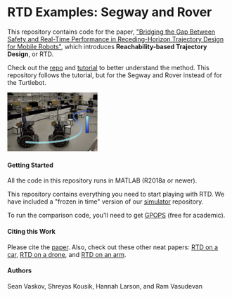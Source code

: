 # RTD Examples: Segway and Rover

This repository contains code for the paper, ["Bridging the Gap Between Safety and Real-Time Performance in Receding-Horizon Trajectory Design for Mobile Robots"](https://arxiv.org/abs/1809.06746), which introduces **Reachability-based Trajectory Design**, or RTD.

Check out the [repo](https://github.com/ramvasudevan/RTD) and [tutorial](https://github.com/skousik/RTD_tutorial) to better understand the method. This repository follows the tutorial, but for the Segway and Rover instead of for the Turtlebot.

<img src="figures/segway_time_lapse.jpg" alt="segway_time_lapse" style="zoom:20%;" />



#### Getting Started

All the code in this repository runs in MATLAB (R2018a or newer).

This repository contains everything you need to start playing with RTD. We have included a "frozen in time" version of our [simulator](https://github.com/skousik/simulator) repository.

To run the comparison code, you'll need to get [GPOPS](http://www.gpops2.com/) (free for academic).

#### Citing this Work

Please cite the [paper](https://arxiv.org/abs/1809.06746). Also, check out these other neat papers: [RTD on a car](https://arxiv.org/abs/1902.01786), [RTD on a drone](https://arxiv.org/abs/1904.05728), and [RTD on an arm](https://arxiv.org/abs/2002.01591).

#### Authors

Sean Vaskov, Shreyas Kousik, Hannah Larson, and Ram Vasudevan